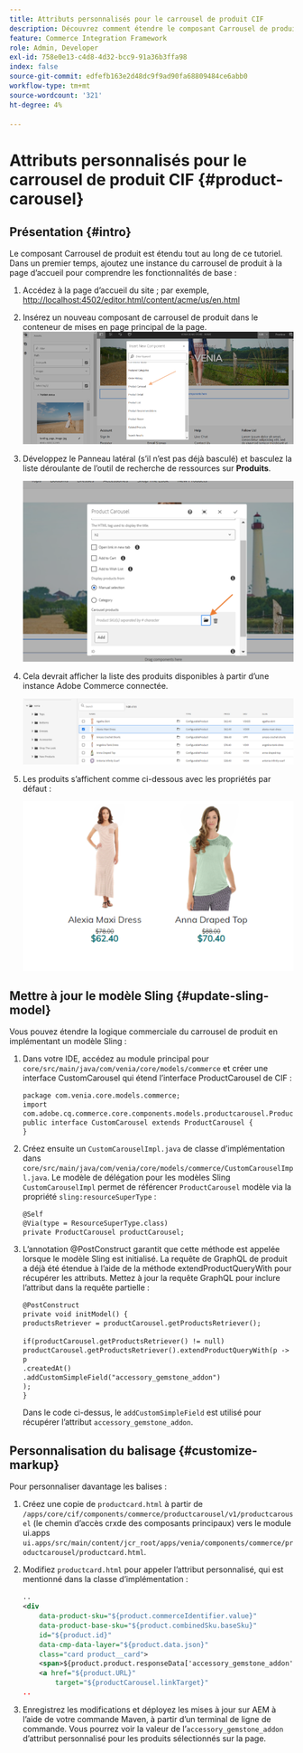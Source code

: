 ```yaml
---
title: Attributs personnalisés pour le carrousel de produit CIF
description: Découvrez comment étendre le composant Carrousel de produit AEM CIF en mettant à jour le modèle Sling et en personnalisant les balises.
feature: Commerce Integration Framework
role: Admin, Developer
exl-id: 758e0e13-c4d8-4d32-bcc9-91a36b3ffa98
index: false
source-git-commit: edfefb163e2d48dc9f9ad90fa68809484ce6abb0
workflow-type: tm+mt
source-wordcount: '321'
ht-degree: 4%

---
```


# Attributs personnalisés pour le carrousel de produit CIF {#product-carousel}

## Présentation {#intro}

Le composant Carrousel de produit est étendu tout au long de ce tutoriel. Dans un premier temps, ajoutez une instance du carrousel de produit à la page d’accueil pour comprendre les fonctionnalités de base :

1. Accédez à la page d’accueil du site ; par exemple, [http://localhost:4502/editor.html/content/acme/us/en.html](http://localhost:4502/editor.html/content/acme/us/en.html)
1. Insérez un nouveau composant de carrousel de produit dans le conteneur de mises en page principal de la page.
   ![Composant du carrousel de produit](/help/commerce-cloud/assets/product-carousel-component.png)
1. Développez le Panneau latéral (s’il n’est pas déjà basculé) et basculez la liste déroulante de l’outil de recherche de ressources sur **Produits**.

   ![Produits du carrousel](/help/commerce-cloud/assets/carousel-products.png)

1. Cela devrait afficher la liste des produits disponibles à partir d’une instance Adobe Commerce connectée.

   ![Instance connectée](/help/commerce-cloud/assets/connected-instance.png)

1. Les produits s’affichent comme ci-dessous avec les propriétés par défaut :

   ![Produit affiché avec les propriétés](/help/commerce-cloud/assets/discount.png)

## Mettre à jour le modèle Sling {#update-sling-model}

Vous pouvez étendre la logique commerciale du carrousel de produit en implémentant un modèle Sling :

1. Dans votre IDE, accédez au module principal pour `core/src/main/java/com/venia/core/models/commerce` et créer une interface CustomCarousel qui étend l’interface ProductCarousel de CIF :

   ```
   package com.venia.core.models.commerce;
   import com.adobe.cq.commerce.core.components.models.productcarousel.ProductCarousel;
   public interface CustomCarousel extends ProductCarousel {
   }
   ```

1. Créez ensuite un `CustomCarouselImpl.java` de classe d’implémentation dans `core/src/main/java/com/venia/core/models/commerce/CustomCarouselImpl.java`.
Le modèle de délégation pour les modèles Sling `CustomCarouselImpl` permet de référencer `ProductCarousel` modèle via la propriété `sling:resourceSuperType` :

   ```
   @Self
   @Via(type = ResourceSuperType.class)
   private ProductCarousel productCarousel;
   ```

1. L’annotation @PostConstruct garantit que cette méthode est appelée lorsque le modèle Sling est initialisé. La requête de GraphQL de produit a déjà été étendue à l’aide de la méthode extendProductQueryWith pour récupérer les attributs. Mettez à jour la requête GraphQL pour inclure l’attribut dans la requête partielle :

   ```
   @PostConstruct
   private void initModel() {
   productsRetriever = productCarousel.getProductsRetriever();
   
   if(productCarousel.getProductsRetriever() != null)
   productCarousel.getProductsRetriever().extendProductQueryWith(p -> p
   .createdAt()
   .addCustomSimpleField("accessory_gemstone_addon")
   );
   }
   ```

   Dans le code ci-dessus, le `addCustomSimpleField` est utilisé pour récupérer l’attribut `accessory_gemstone_addon`.

## Personnalisation du balisage {#customize-markup}

Pour personnaliser davantage les balises :

1. Créez une copie de `productcard.html` à partir de `/apps/core/cif/components/commerce/productcarousel/v1/productcarousel` (le chemin d’accès crxde des composants principaux) vers le module ui.apps `ui.apps/src/main/content/jcr_root/apps/venia/components/commerce/productcarousel/productcard.html`.

1. Modifiez `productcard.html` pour appeler l’attribut personnalisé, qui est mentionné dans la classe d’implémentation :

   ```xml
   ..
   <div
       data-product-sku="${product.commerceIdentifier.value}"
       data-product-base-sku="${product.combinedSku.baseSku}"
       id="${product.id}"
       data-cmp-data-layer="${product.data.json}"
       class="card product__card">
       <span>${product.product.responseData['accessory_gemstone_addon']}</span>
       <a href="${product.URL}"
           target="${productCarousel.linkTarget}"
   ..
   ```

1. Enregistrez les modifications et déployez les mises à jour sur AEM à l’aide de votre commande Maven, à partir d’un terminal de ligne de commande. Vous pourrez voir la valeur de l’`accessory_gemstone_addon` d’attribut personnalisé pour les produits sélectionnés sur la page.
